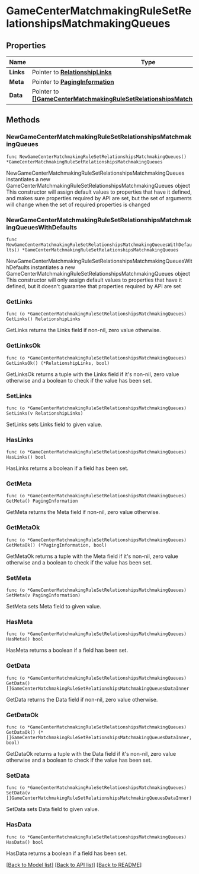 # GameCenterMatchmakingRuleSetRelationshipsMatchmakingQueues

## Properties

Name | Type | Description | Notes
------------ | ------------- | ------------- | -------------
**Links** | Pointer to [**RelationshipLinks**](RelationshipLinks.md) |  | [optional] 
**Meta** | Pointer to [**PagingInformation**](PagingInformation.md) |  | [optional] 
**Data** | Pointer to [**[]GameCenterMatchmakingRuleSetRelationshipsMatchmakingQueuesDataInner**](GameCenterMatchmakingRuleSetRelationshipsMatchmakingQueuesDataInner.md) |  | [optional] 

## Methods

### NewGameCenterMatchmakingRuleSetRelationshipsMatchmakingQueues

`func NewGameCenterMatchmakingRuleSetRelationshipsMatchmakingQueues() *GameCenterMatchmakingRuleSetRelationshipsMatchmakingQueues`

NewGameCenterMatchmakingRuleSetRelationshipsMatchmakingQueues instantiates a new GameCenterMatchmakingRuleSetRelationshipsMatchmakingQueues object
This constructor will assign default values to properties that have it defined,
and makes sure properties required by API are set, but the set of arguments
will change when the set of required properties is changed

### NewGameCenterMatchmakingRuleSetRelationshipsMatchmakingQueuesWithDefaults

`func NewGameCenterMatchmakingRuleSetRelationshipsMatchmakingQueuesWithDefaults() *GameCenterMatchmakingRuleSetRelationshipsMatchmakingQueues`

NewGameCenterMatchmakingRuleSetRelationshipsMatchmakingQueuesWithDefaults instantiates a new GameCenterMatchmakingRuleSetRelationshipsMatchmakingQueues object
This constructor will only assign default values to properties that have it defined,
but it doesn't guarantee that properties required by API are set

### GetLinks

`func (o *GameCenterMatchmakingRuleSetRelationshipsMatchmakingQueues) GetLinks() RelationshipLinks`

GetLinks returns the Links field if non-nil, zero value otherwise.

### GetLinksOk

`func (o *GameCenterMatchmakingRuleSetRelationshipsMatchmakingQueues) GetLinksOk() (*RelationshipLinks, bool)`

GetLinksOk returns a tuple with the Links field if it's non-nil, zero value otherwise
and a boolean to check if the value has been set.

### SetLinks

`func (o *GameCenterMatchmakingRuleSetRelationshipsMatchmakingQueues) SetLinks(v RelationshipLinks)`

SetLinks sets Links field to given value.

### HasLinks

`func (o *GameCenterMatchmakingRuleSetRelationshipsMatchmakingQueues) HasLinks() bool`

HasLinks returns a boolean if a field has been set.

### GetMeta

`func (o *GameCenterMatchmakingRuleSetRelationshipsMatchmakingQueues) GetMeta() PagingInformation`

GetMeta returns the Meta field if non-nil, zero value otherwise.

### GetMetaOk

`func (o *GameCenterMatchmakingRuleSetRelationshipsMatchmakingQueues) GetMetaOk() (*PagingInformation, bool)`

GetMetaOk returns a tuple with the Meta field if it's non-nil, zero value otherwise
and a boolean to check if the value has been set.

### SetMeta

`func (o *GameCenterMatchmakingRuleSetRelationshipsMatchmakingQueues) SetMeta(v PagingInformation)`

SetMeta sets Meta field to given value.

### HasMeta

`func (o *GameCenterMatchmakingRuleSetRelationshipsMatchmakingQueues) HasMeta() bool`

HasMeta returns a boolean if a field has been set.

### GetData

`func (o *GameCenterMatchmakingRuleSetRelationshipsMatchmakingQueues) GetData() []GameCenterMatchmakingRuleSetRelationshipsMatchmakingQueuesDataInner`

GetData returns the Data field if non-nil, zero value otherwise.

### GetDataOk

`func (o *GameCenterMatchmakingRuleSetRelationshipsMatchmakingQueues) GetDataOk() (*[]GameCenterMatchmakingRuleSetRelationshipsMatchmakingQueuesDataInner, bool)`

GetDataOk returns a tuple with the Data field if it's non-nil, zero value otherwise
and a boolean to check if the value has been set.

### SetData

`func (o *GameCenterMatchmakingRuleSetRelationshipsMatchmakingQueues) SetData(v []GameCenterMatchmakingRuleSetRelationshipsMatchmakingQueuesDataInner)`

SetData sets Data field to given value.

### HasData

`func (o *GameCenterMatchmakingRuleSetRelationshipsMatchmakingQueues) HasData() bool`

HasData returns a boolean if a field has been set.


[[Back to Model list]](../README.md#documentation-for-models) [[Back to API list]](../README.md#documentation-for-api-endpoints) [[Back to README]](../README.md)



